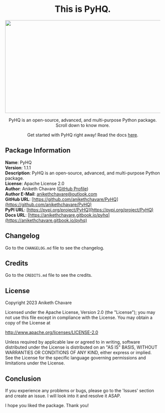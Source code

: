 <h1 align="center">This is PyHQ.</h1>

<p align="center"><img src="https://github.com/anikethchavare/PyHQ/assets/50455489/4eb7bab2-b4c4-4a2a-bb1c-4e6be7c53da2" width="600" height="300"></p>

<p align="center">PyHQ is an open-source, advanced, and multi-purpose Python package. Scroll down to know more.</p>

<p align="center">Get started with PyHQ right away! Read the docs <a href="https://anikethchavare.gitbook.io/pyhq">here</a>.</p>

## Package Information

**Name**: PyHQ</br>
**Version**: 1.1.1</br>
**Description**: PyHQ is an open-source, advanced, and multi-purpose Python package.</br>
**License**: Apache License 2.0</br>
**Author**: Aniketh Chavare ([GitHub Profile](https://github.com/anikethchavare))</br>
**Author E-Mail**: anikethchavare@outlook.com</br>
**GitHub URL**: [https://github.com/anikethchavare/PyHQ](https://github.com/anikethchavare/PyHQ)</br>
**PyPI URL**: [https://pypi.org/project/PyHQ](https://pypi.org/project/PyHQ)</br>
**Docs URL**: [https://anikethchavare.gitbook.io/pyhq](https://anikethchavare.gitbook.io/pyhq)

## Changelog

Go to the `CHANGELOG.md` file to see the changelog.

## Credits

Go to the `CREDITS.md` file to see the credits.

## License

Copyright 2023 Aniketh Chavare

Licensed under the Apache License, Version 2.0 (the "License");
you may not use this file except in compliance with the License.
You may obtain a copy of the License at

http://www.apache.org/licenses/LICENSE-2.0

Unless required by applicable law or agreed to in writing, software
distributed under the License is distributed on an "AS IS" BASIS,
WITHOUT WARRANTIES OR CONDITIONS OF ANY KIND, either express or implied.
See the License for the specific language governing permissions and
limitations under the License.

## Conclusion

If you experience any problems or bugs, please go to the 'Issues' section and create an issue. I will look into it and resolve it ASAP.

I hope you liked the package. Thank you!